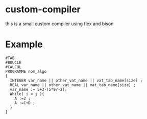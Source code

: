 # custom-compiler
this is a small custom compiler using flex and bison 

# Example 
  ``````
  #TAB
  #BOUCLE
  #CALCUL
  PROGRAMME nom_algo
  {
    INTEGER var_name || other_vat_name || vat_tab_name[size] ;
    REAL var_name || other_vat_name || vat_tab_name[size] ;
    var_name := 5+3-(5*9/-2);
    While( i < j ){
      A :=2 ;
      A :=C+D ;
    }
  }  
  ``````
